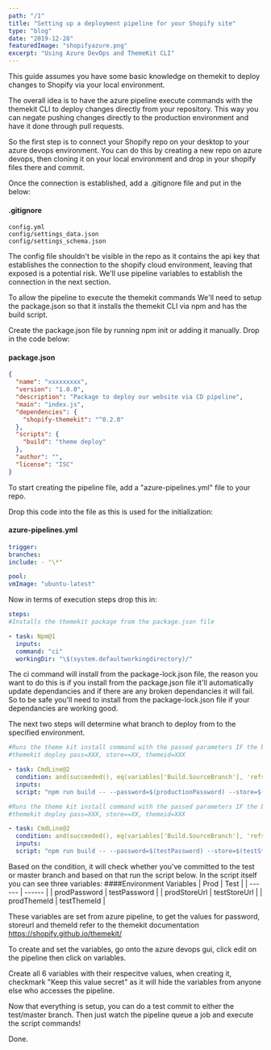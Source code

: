 ```yaml
---
path: "/1"
title: "Setting up a deployment pipeline for your Shopify site"
type: "blog"
date: "2019-12-28"
featuredImage: "shopifyazure.png"
excerpt: "Using Azure DevOps and ThemeKit CLI"
---
```


This guide assumes you have some basic knowledge on themekit to deploy changes to Shopify via your local environment.

The overall idea is to have the azure pipeline execute commands with the themekit CLI to deploy changes directly from your repository. This way you can negate pushing changes directly to the production environment and have it done through pull requests.

So the first step is to connect your Shopify repo on your desktop to your azure devops environment. You can do this by creating a new repo on azure devops, then cloning it on your local environment and drop in your shopify files there and commit.

Once the connection is established, add a .gitignore file and put in the below:

#### .gitignore

```git
config.yml
config/settings_data.json
config/settings_schema.json
```

The config file shouldn't be visible in the repo as it contains the api key that establishes the connection to the shopify cloud environment, leaving that exposed is a potential risk. We'll use pipeline variables to establish the connection in the next section.

To allow the pipeline to execute the themekit commands We'll need to setup the package.json so that it installs the themekit CLI via npm and has the build script.

Create the package.json file by running npm init or adding it manually. Drop in the code below:

#### package.json

```json
{
  "name": "xxxxxxxxx",
  "version": "1.0.0",
  "description": "Package to deploy our website via CD pipeline",
  "main": "index.js",
  "dependencies": {
    "shopify-themekit": "^0.2.0"
  },
  "scripts": {
    "build": "theme deploy"
  },
  "author": "",
  "license": "ISC"
}
```

To start creating the pipeline file, add a "azure-pipelines.yml" file to your repo.

Drop this code into the file as this is used for the initialization:

#### azure-pipelines.yml

```yml
trigger:
branches:
include: - "\*"

pool:
vmImage: "ubuntu-latest"
```

Now in terms of execution steps drop this in:

```yml
steps:
#Installs the themekit package from the package.json file

- task: Npm@1
  inputs:
  command: "ci"
  workingDir: "\$(system.defaultworkingdirectory)/"
```

The ci command will install from the package-lock.json file, the reason you want to do this is if you install from the package.json file it'll automatically update dependancies and if there are any broken dependancies it will fail. So to be safe you'll need to install from the package-lock.json file if your dependancies are working good.

The next two steps will determine what branch to deploy from to the specified environment.

```yml
#Runs the theme kit install command with the passed parameters IF the branch committed to is Master
#themekit deploy pass=XXX, store==XX, themeid=XXX

- task: CmdLine@2
  condition: and(succeeded(), eq(variables['Build.SourceBranch'], 'refs/heads/master'))
  inputs:
  script: "npm run build -- --password=$(productionPassword) --store=$(productionStoreUrl) --themeid=\$(productionThemeId)"

#Runs the theme kit install command with the passed parameters IF the branch committed to is Test
#themekit deploy pass=XXX, store==XX, themeid=XXX

- task: CmdLine@2
  condition: and(succeeded(), eq(variables['Build.SourceBranch'], 'refs/heads/test'))
  inputs:
  script: "npm run build -- --password=$(testPassword) --store=$(testStoreUrl) --themeid=\$(testThemeId)"
```

Based on the condition, it will check whether you've committed to the test or master branch and based on that run the script below. In the script itself you can see three variables:
####Environment Variables
| Prod | Test |
| ------ | ------ |
| prodPassword | testPassword |
| prodStoreUrl | testStoreUrl |
| prodThemeId | testThemeId |

These variables are set from azure pipeline, to get the values for password, storeurl and themeId refer to the themekit documentation https://shopify.github.io/themekit/

To create and set the variables, go onto the azure devops gui, click edit on the pipeline then click on variables.

Create all 6 variables with their respecitve values, when creating it, checkmark "Keep this value secret" as it will hide the variables from anyone else who accesses the pipeline.

Now that everything is setup, you can do a test commit to either the test/master branch. Then just watch the pipeline queue a job and execute the script commands!

Done.
